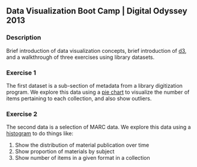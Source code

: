 ## Data Visualization Boot Camp | Digital Odyssey 2013

### Description

Brief introduction of data visualization concepts, brief introduction of [d3](http://d3js.org), and a walkthrough of three exercises using library datasets. 

### Exercise 1

The first dataset is a sub-section of metadata from a library digitization program. We explore this data using a [pie chart](http://bl.ocks.org/mbostock/3887235) to visualize the number of items pertaining to each collection, and also show outliers. 

### Exercise 2

The second data is a selection of MARC data. We explore this data using a [histogram](http://bl.ocks.org/mbostock/3048450) to do things like:

1. Show the distribution of material publication over time
2. Show proportion of materials by subject
3. Show number of items in a given format in a collection
